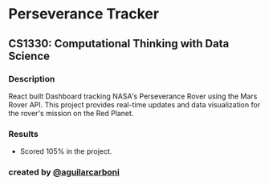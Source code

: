# Perseverance Tracker

## CS1330: Computational Thinking with Data Science

### Description

React built Dashboard tracking NASA's Perseverance Rover using the Mars Rover API. This project provides real-time updates and data visualization for the rover's mission on the Red Planet.

### Results
- Scored 105% in the project.

### created by [@aguilarcarboni](https://github.com/aguilarcarboni/)

